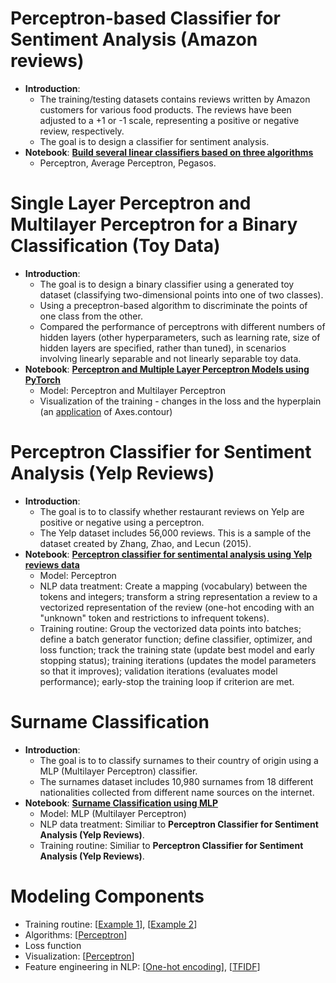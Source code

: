 # Perceptron-based Classifier for Sentiment Analysis (Amazon reviews)
- **Introduction**:
  - The training/testing datasets contains reviews written by Amazon customers for various food products. The reviews have been adjusted to a +1 or -1 scale, representing a positive or negative review, respectively.
  - The goal is to design a classifier for sentiment analysis.
- **Notebook**: [**Build several linear classifiers based on three algorithms**](https://github.com/houzhj/Machine_Learning/blob/main/ipynb/Amazon_Reviews/amazon_linear_classifiers.ipynb)
  - Perceptron, Average Perceptron, Pegasos.

# Single Layer Perceptron and Multilayer Perceptron for a Binary Classification (Toy Data)
- **Introduction**:
  - The goal is to design a binary classifier using a generated toy dataset (classifying two-dimensional points into one of two classes).
  - Using a preceptron-based algorithm to discriminate the points of one class from the other.
  - Compared the performance of perceptrons with different numbers of hidden layers (other hyperparameters, such as learning rate, size of hidden layers are specified, rather than tuned), in scenarios involving linearly separable and not linearly separable toy data.
- **Notebook**: [**Perceptron and Multiple Layer Perceptron Models using PyTorch**](https://github.com/houzhj/Machine_Learning/blob/main/ipynb/Perceptron_ToyData/perceptron_mlp_main.ipynb)
  - Model: Perceptron and Multilayer Perceptron
  - Visualization of the training - changes in the loss and the hyperplain (an [application](https://github.com/houzhj/Machine_Learning/blob/main/ipynb/Perceptron_ToyData/perceptron_visualization.ipynb) of Axes.contour)

# Perceptron Classifier for Sentiment Analysis (Yelp Reviews)
- **Introduction**:
  - The goal is to to classify whether restaurant reviews on Yelp are positive or negative using a perceptron.
  - The Yelp dataset includes 56,000 reviews. This is a sample of the dataset created by Zhang, Zhao, and Lecun (2015).
- **Notebook**: [**Perceptron classifier for sentimental analysis using Yelp reviews data**](https://github.com/houzhj/Machine_Learning/blob/main/ipynb/Yelp_Reviews/yelp_perceptron.ipynb)
  - Model: Perceptron
  - NLP data treatment: Create a mapping (vocabulary) between the tokens and integers; transform a string representation a review to a vectorized representation of the review (one-hot encoding with an "unknown" token and restrictions to infrequent tokens). 
  - Training routine: Group the vectorized data points into batches; define a batch generator function; define classifier, optimizer, and loss function; track the training state (update best model and early stopping status); training iterations (updates the model parameters so that it improves); validation iterations (evaluates model performance); early-stop the training loop if criterion are met.

# Surname Classification
- **Introduction**:
  - The goal is to to classify surnames to their country of origin using a MLP (Multilayer Perceptron) classifier.
  - The surnames dataset includes 10,980 surnames from 18 different nationalities collected from different name sources on the internet.
- **Notebook**: [**Surname Classification using MLP**](https://github.com/houzhj/Machine_Learning/blob/main/ipynb/Surname_Nationality/surname_MLP.ipynb)
  - Model: MLP (Multilayer Perceptron)
  - NLP data treatment: Similiar to **Perceptron Classifier for Sentiment Analysis (Yelp Reviews)**.
  - Training routine: Similiar to **Perceptron Classifier for Sentiment Analysis (Yelp Reviews)**.


# Modeling Components
- Training routine: [[Example 1](https://github.com/houzhj/Machine_Learning/blob/main/ipynb/Yelp_Reviews/yelp_perceptron.ipynb)], [[Example 2](https://github.com/houzhj/Machine_Learning/blob/main/ipynb/Surname_Nationality/surname_MLP.ipynb)]
- Algorithms: [[Perceptron](https://github.com/houzhj/Machine_Learning/blob/main/ipynb/Perceptron_ToyData/perceptron_classifiers.ipynb)]
- Loss function
- Visualization: [[Perceptron](https://github.com/houzhj/Machine_Learning/blob/main/ipynb/Perceptron_ToyData/perceptron_visualization.ipynb)]
- Feature engineering in NLP: [[One-hot encoding](https://github.com/houzhj/Machine_Learning/blob/main/ipynb/Yelp_Reviews/class_Vectorizer.ipynb)],  [[TFIDF](https://github.com/houzhj/Machine_Learning/blob/main/ipynb/IMDB_Reviews/tfidf.ipynb)]

